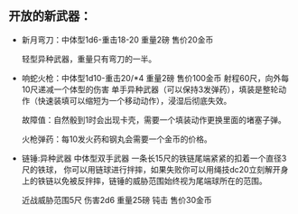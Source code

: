 ## 开放的新武器：
- 新月弯刀：中体型1d6-重击18-20 重量2磅 售价20金币

  轻型异种武器，重量只有弯刀的一半。

- 响蛇火枪：中体型1d10-重击20/*4 重量2磅 售价100金币
射程60尺，向外每10尺递减一个体型的伤害
单手异种武器（可以保持3发弹药），填装是整轮动作（快速装填可以缩短为一个移动动作），浸湿后彻底失效。

  故障值：自然骰到1时会出现卡壳，需要一个填装动作更换里面的堵塞子弹。

  火枪弹药：每10发火药和钢丸会需要一个金币的价格。

- 链锤:异种武器 中体型双手武器 一条长15尺的铁链尾端紧紧的扣着一个直径3尺的铁球，
你可以用链球进行拌摔，如果失败你可以用绳技dc20立刻解开身上的铁链以免被反拌摔，链锤的威胁范围始终视为尾端球所在的范围。

  近战威胁范围5尺 伤害2d6 重量25磅 钝击 售价30金币
